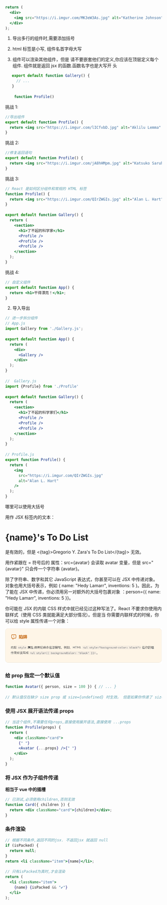 ```jsx
return (
  <div>
    <img src="https://i.imgur.com/MK3eW3As.jpg" alt="Katherine Johnson" />
  </div>
);
```

1. 导出多行的组件时,需要添加括号

2. html 标签是小写, 组件名首字母大写

3. 组件可以渲染其他组件，但是 请不要嵌套他们的定义,你应该在顶层定义每个组件. 组件就是返回 jsx 的函数.函数名字也是大写开
   头

```jsx
   export default function Gallery() {
     // ...
   }

    function Profile()
```

挑战 1:

```jsx
//导出组件
export default function Profile() {
  return <img src="https://i.imgur.com/lICfvbD.jpg" alt="Aklilu Lemma" />;
}
```

挑战 2:

```jsx
//修复返回语句
export default function Profile() {
  return <img src="https://i.imgur.com/jA8hHMpm.jpg" alt="Katsuko Saruhashi" />;
}
```

挑战 3:

```jsx
// React 是如何区分组件和常规的 HTML 标签
function Profile() {
  return <img src="https://i.imgur.com/QIrZWGIs.jpg" alt="Alan L. Hart" />;
}

export default function Gallery() {
  return (
    <section>
      <h1>了不起的科学家</h1>
      <Profile />
      <Profile />
      <Profile />
    </section>
  );
}
```

挑战 4:

```jsx
// 自定义组件
export default function App() {
  return <h1>干得漂亮！</h1>;
}
```

2. 导入导出

```jsx
// 进一步拆分组件
// App.js
import Gallery from './Gallery.js';

export default function App() {
  return (
    <div>
      <Gallery />
    </div>
  );
}

//  Gallery.js
import {Profile} from './Profile'

export default function Gallery() {
  return (
    <section>
      <h1>了不起的科学家们</h1>
      <Profile />
      <Profile />
      <Profile />
    </section>
  );
}

// Profile.js
export function Profile() {
  return (
    <img
      src="https://i.imgur.com/QIrZWGIs.jpg"
      alt="Alan L. Hart"
    />
  );
}
```

哪里可以使用大括号

用作 JSX 标签内的文本：<h1>{name}'s To Do List</h1> 是有效的，但是 <{tag}>Gregorio Y. Zara's To Do List</{tag}> 无效。

用作紧跟在 = 符号后的 属性：src={avatar} 会读取 avatar 变量，但是 src="{avatar}" 只会传一个字符串 {avatar}。

除了字符串、数字和其它 JavaScript 表达式，你甚至可以在 JSX 中传递对象。对象也用大括号表示，例如 { name: "Hedy Lamarr",
inventions: 5 }。因此，为了能在 JSX 中传递，你必须用另一对额外的大括号包裹对象
：person={{ name: "Hedy Lamarr", inventions: 5 }}。

你可能在 JSX 的内联 CSS 样式中就已经见过这种写法了。React 不要求你使用内联样式（使用 CSS 类就能满足大部分情况）。但是当
你需要内联样式的时候，你可以给 style 属性传递一个对象：

![Alt text](image.png)

### 给 prop 指定一个默认值

```jsx
function Avatar({ person, size = 100 }) { // ... }

// 默认值仅在缺少 size prop 或 size={undefined} 时生效。 但是如果你传递了 size={null} 或 size={0}，默认值将 不 被使用。
```

### 使用 JSX 展开语法传递 props

```jsx
// 当这个组件,不需要任何props,直接使用展开语法,直接使用 ...props
function Profile(props) {
  return (
    <div className="card">
      {" "}
      <Avatar {...props} />{" "}
    </div>
  );
}
```

### 将 JSX 作为子组件传递

**相当于 vue 中的插槽**

```jsx
// 已测试,必须使用children,否则无效
function Card({ children }) {
  return <div className="card">{children}</div>;
}
```

### 条件渲染

```jsx
// 根据不同条件,返回不同的jsx. 不返回jsx 就返回 null
if (isPacked) {
  return null;
}
return <li className="item">{name}</li>;

// 只有isPacked为真时,才会渲染
return (
  <li className="item">
    {name} {isPacked && "✔"}
  </li>
);
```
